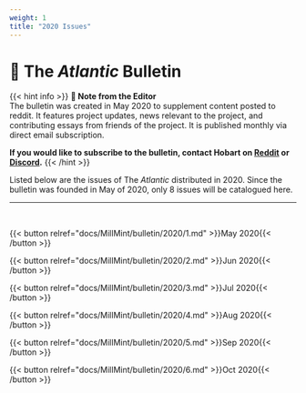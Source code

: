```yaml
---
weight: 1
title: "2020 Issues"
---
```


# 🌼 The ***Atlantic*** Bulletin

{{< hint info >}}
**🌺 Note from the Editor**  
The bulletin was created in May 2020 to supplement content posted to reddit. It features project updates, news relevant to the project, and contributing essays from friends of the project. It is published monthly via direct email subscription.

**If you would like to subscribe to the bulletin, contact Hobart on [Reddit](www.reddit.com/r/vekllei) or [Discord](discord.gg/dCE6vSU).**
{{< /hint >}}

Listed below are the issues of The *Atlantic* distributed in 2020. Since the bulletin was founded in May of 2020, only 8 issues will be catalogued here.

---

<br>

{{< button relref="docs/MillMint/bulletin/2020/1.md" >}}May 2020{{< /button >}}

{{< button relref="docs/MillMint/bulletin/2020/2.md" >}}Jun 2020{{< /button >}}

{{< button relref="docs/MillMint/bulletin/2020/3.md" >}}Jul 2020{{< /button >}}

{{< button relref="docs/MillMint/bulletin/2020/4.md" >}}Aug 2020{{< /button >}}

{{< button relref="docs/MillMint/bulletin/2020/5.md" >}}Sep 2020{{< /button >}}

{{< button relref="docs/MillMint/bulletin/2020/6.md" >}}Oct 2020{{< /button >}}

<br>
